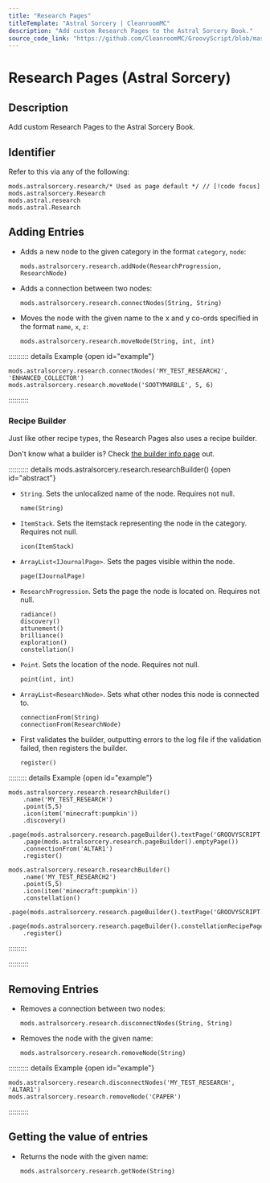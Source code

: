 ```yaml
---
title: "Research Pages"
titleTemplate: "Astral Sorcery | CleanroomMC"
description: "Add custom Research Pages to the Astral Sorcery Book."
source_code_link: "https://github.com/CleanroomMC/GroovyScript/blob/master/src/main/java/com/cleanroommc/groovyscript/compat/mods/astralsorcery/Research.java"
---
```


# Research Pages (Astral Sorcery)

## Description

Add custom Research Pages to the Astral Sorcery Book.

## Identifier

Refer to this via any of the following:

```groovy:no-line-numbers {1}
mods.astralsorcery.research/* Used as page default */ // [!code focus]
mods.astralsorcery.Research
mods.astral.research
mods.astral.Research
```


## Adding Entries

- Adds a new node to the given category in the format `category`, `node`:

    ```groovy:no-line-numbers
    mods.astralsorcery.research.addNode(ResearchProgression, ResearchNode)
    ```

- Adds a connection between two nodes:

    ```groovy:no-line-numbers
    mods.astralsorcery.research.connectNodes(String, String)
    ```

- Moves the node with the given name to the x and y co-ords specified in the format `name`, `x`, `z`:

    ```groovy:no-line-numbers
    mods.astralsorcery.research.moveNode(String, int, int)
    ```

:::::::::: details Example {open id="example"}
```groovy:no-line-numbers
mods.astralsorcery.research.connectNodes('MY_TEST_RESEARCH2', 'ENHANCED_COLLECTOR')
mods.astralsorcery.research.moveNode('SOOTYMARBLE', 5, 6)
```

::::::::::

### Recipe Builder

Just like other recipe types, the Research Pages also uses a recipe builder.

Don't know what a builder is? Check [the builder info page](../../../groovy/builder.md) out.

:::::::::: details mods.astralsorcery.research.researchBuilder() {open id="abstract"}
- `String`. Sets the unlocalized name of the node. Requires not null.

    ```groovy:no-line-numbers
    name(String)
    ```

- `ItemStack`. Sets the itemstack representing the node in the category. Requires not null.

    ```groovy:no-line-numbers
    icon(ItemStack)
    ```

- `ArrayList<IJournalPage>`. Sets the pages visible within the node.

    ```groovy:no-line-numbers
    page(IJournalPage)
    ```

- `ResearchProgression`. Sets the page the node is located on. Requires not null.

    ```groovy:no-line-numbers
    radiance()
    discovery()
    attunement()
    brilliance()
    exploration()
    constellation()
    ```

- `Point`. Sets the location of the node. Requires not null.

    ```groovy:no-line-numbers
    point(int, int)
    ```

- `ArrayList<ResearchNode>`. Sets what other nodes this node is connected to.

    ```groovy:no-line-numbers
    connectionFrom(String)
    connectionFrom(ResearchNode)
    ```

- First validates the builder, outputting errors to the log file if the validation failed, then registers the builder.

    ```groovy:no-line-numbers
    register()
    ```

::::::::: details Example {open id="example"}
```groovy:no-line-numbers
mods.astralsorcery.research.researchBuilder()
    .name('MY_TEST_RESEARCH')
    .point(5,5)
    .icon(item('minecraft:pumpkin'))
    .discovery()
    .page(mods.astralsorcery.research.pageBuilder().textPage('GROOVYSCRIPT.RESEARCH.PAGE.TEST'))
    .page(mods.astralsorcery.research.pageBuilder().emptyPage())
    .connectionFrom('ALTAR1')
    .register()

mods.astralsorcery.research.researchBuilder()
    .name('MY_TEST_RESEARCH2')
    .point(5,5)
    .icon(item('minecraft:pumpkin'))
    .constellation()
    .page(mods.astralsorcery.research.pageBuilder().textPage('GROOVYSCRIPT.RESEARCH.PAGE.TEST2'))
    .page(mods.astralsorcery.research.pageBuilder().constellationRecipePage(item('minecraft:pumpkin')))
    .register()
```

:::::::::

::::::::::

## Removing Entries

- Removes a connection between two nodes:

    ```groovy:no-line-numbers
    mods.astralsorcery.research.disconnectNodes(String, String)
    ```

- Removes the node with the given name:

    ```groovy:no-line-numbers
    mods.astralsorcery.research.removeNode(String)
    ```

:::::::::: details Example {open id="example"}
```groovy:no-line-numbers
mods.astralsorcery.research.disconnectNodes('MY_TEST_RESEARCH', 'ALTAR1')
mods.astralsorcery.research.removeNode('CPAPER')
```

::::::::::

## Getting the value of entries

- Returns the node with the given name:

    ```groovy:no-line-numbers
    mods.astralsorcery.research.getNode(String)
    ```
